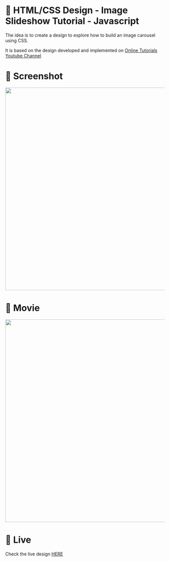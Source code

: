 # 🎨 HTML/CSS Design -  Image Slideshow Tutorial - Javascript

The idea is to create a design to explore how to build an image carousel using CSS. 

It is based on the design developed and implemented  on [Online Tutorials Youtube Channel](https://www.youtube.com/watch?v=y0XHdEeEevs)


# 📸 Screenshot
<img src="https://storage.googleapis.com/rfribeiro-css/images-slider-02/presentation.png" width="640">


# 🎥 Movie
<img src="https://storage.googleapis.com/rfribeiro-css/images-slider-02/presentation.gif" width="640">

# 🚀 Live

Check the live design [HERE](https://storage.googleapis.com/rfribeiro-css/images-slider-02/index.html)